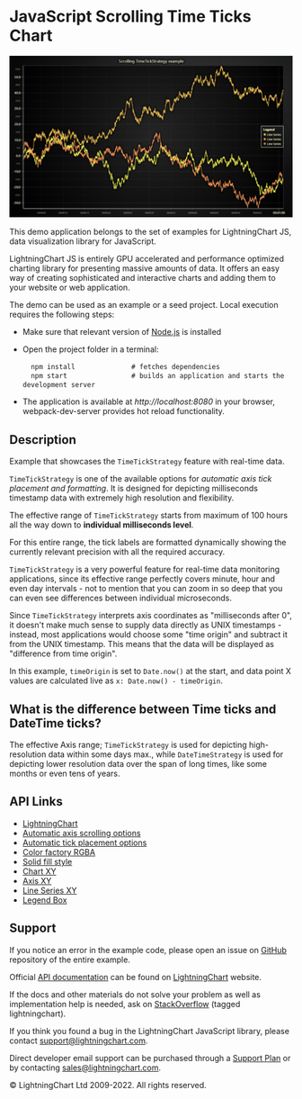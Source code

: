 # JavaScript Scrolling Time Ticks Chart

![JavaScript Scrolling Time Ticks Chart](timeTickStrategyScrolling-darkGold.png)

This demo application belongs to the set of examples for LightningChart JS, data visualization library for JavaScript.

LightningChart JS is entirely GPU accelerated and performance optimized charting library for presenting massive amounts of data. It offers an easy way of creating sophisticated and interactive charts and adding them to your website or web application.

The demo can be used as an example or a seed project. Local execution requires the following steps:

-   Make sure that relevant version of [Node.js](https://nodejs.org/en/download/) is installed
-   Open the project folder in a terminal:

          npm install              # fetches dependencies
          npm start                # builds an application and starts the development server

-   The application is available at _http://localhost:8080_ in your browser, webpack-dev-server provides hot reload functionality.


## Description

Example that showcases the `TimeTickStrategy` feature with real-time data.

`TimeTickStrategy` is one of the available options for _automatic axis tick placement and formatting_. It is designed for depicting milliseconds timestamp data with extremely high resolution and flexibility.

The effective range of `TimeTickStrategy` starts from maximum of 100 hours all the way down to **individual milliseconds level**.

For this entire range, the tick labels are formatted dynamically showing the currently relevant precision with all the required accuracy.

`TimeTickStrategy` is a very powerful feature for real-time data monitoring applications, since its effective range perfectly covers minute, hour and even day intervals - not to mention that you can zoom in so deep that you can even see differences between individual microseconds.

Since `TimeTickStrategy` interprets axis coordinates as "milliseconds after 0", it doesn't make much sense to supply data directly as UNIX timestamps - instead, most applications would choose some "time origin" and subtract it from the UNIX timestamp. This means that the data will be displayed as "difference from time origin".

In this example, `timeOrigin` is set to `Date.now()` at the start, and data point X values are calculated live as `x: Date.now() - timeOrigin`.

## What is the difference between Time ticks and DateTime ticks?

The effective Axis range; `TimeTickStrategy` is used for depicting high-resolution data within some days max., while `DateTimeStrategy` is used for depicting lower resolution data over the span of long times, like some months or even tens of years.


## API Links

* [LightningChart]
* [Automatic axis scrolling options]
* [Automatic tick placement options]
* [Color factory RGBA]
* [Solid fill style]
* [Chart XY]
* [Axis XY]
* [Line Series XY]
* [Legend Box]


## Support

If you notice an error in the example code, please open an issue on [GitHub][0] repository of the entire example.

Official [API documentation][1] can be found on [LightningChart][2] website.

If the docs and other materials do not solve your problem as well as implementation help is needed, ask on [StackOverflow][3] (tagged lightningchart).

If you think you found a bug in the LightningChart JavaScript library, please contact support@lightningchart.com.

Direct developer email support can be purchased through a [Support Plan][4] or by contacting sales@lightningchart.com.

[0]: https://github.com/Arction/
[1]: https://lightningchart.com/lightningchart-js-api-documentation/
[2]: https://lightningchart.com
[3]: https://stackoverflow.com/questions/tagged/lightningchart
[4]: https://lightningchart.com/support-services/

© LightningChart Ltd 2009-2022. All rights reserved.


[LightningChart]: https://lightningchart.com/lightningchart-js-api-documentation/v4.0.0/functions/lightningChart-1.html
[Automatic axis scrolling options]: https://lightningchart.com/lightningchart-js-api-documentation/v4.0.0/variables/AxisScrollStrategies.html
[Automatic tick placement options]: https://lightningchart.com/lightningchart-js-api-documentation/v4.0.0/variables/AxisTickStrategies.html
[Color factory RGBA]: https://lightningchart.com/lightningchart-js-api-documentation/v4.0.0/functions/ColorRGBA.html
[Solid fill style]: https://lightningchart.com/lightningchart-js-api-documentation/v4.0.0/classes/SolidFill.html
[Chart XY]: https://lightningchart.com/lightningchart-js-api-documentation/v4.0.0/classes/ChartXY.html
[Axis XY]: https://lightningchart.com/lightningchart-js-api-documentation/v4.0.0/classes/Axis.html
[Line Series XY]: https://lightningchart.com/lightningchart-js-api-documentation/v4.0.0/classes/LineSeries.html
[Legend Box]: https://lightningchart.com/lightningchart-js-api-documentation/v4.0.0/classes/Chart.html#addLegendBox

